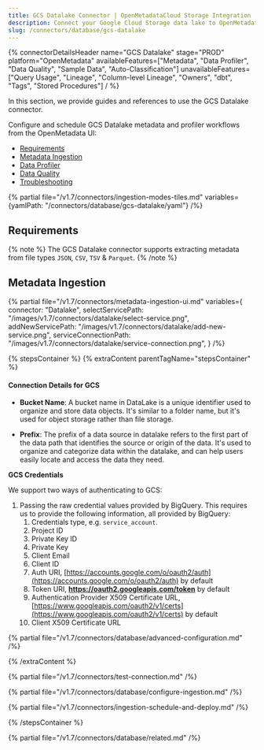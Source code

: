 ```yaml
---
title: GCS Datalake Connector | OpenMetadataCloud Storage Integration
description: Connect your Google Cloud Storage data lake to OpenMetadatawith our comprehensive GCS connector guide. Setup instructions, configuration tips & best practices.
slug: /connectors/database/gcs-datalake
---
```


{% connectorDetailsHeader
name="GCS Datalake"
stage="PROD"
platform="OpenMetadata"
availableFeatures=["Metadata", "Data Profiler", "Data Quality", "Sample Data", "Auto-Classification"]
unavailableFeatures=["Query Usage", "Lineage", "Column-level Lineage", "Owners", "dbt", "Tags", "Stored Procedures"]
/ %}

In this section, we provide guides and references to use the GCS Datalake connector.

Configure and schedule GCS Datalake metadata and profiler workflows from the OpenMetadata UI:
- [Requirements](#requirements)
- [Metadata Ingestion](#metadata-ingestion)
- [Data Profiler](/how-to-guides/data-quality-observability/profiler/workflow)
- [Data Quality](/how-to-guides/data-quality-observability/quality)
- [Troubleshooting](/connectors/database/gcs-datalake/troubleshooting)

{% partial file="/v1.7/connectors/ingestion-modes-tiles.md" variables={yamlPath: "/connectors/database/gcs-datalake/yaml"} /%}

## Requirements

{% note %}
The GCS Datalake connector supports extracting metadata from file types `JSON`, `CSV`, `TSV` & `Parquet`.
{% /note %}

## Metadata Ingestion

{% partial 
  file="/v1.7/connectors/metadata-ingestion-ui.md" 
  variables={
    connector: "Datalake", 
    selectServicePath: "/images/v1.7/connectors/datalake/select-service.png",
    addNewServicePath: "/images/v1.7/connectors/datalake/add-new-service.png",
    serviceConnectionPath: "/images/v1.7/connectors/datalake/service-connection.png",
} 
/%}

{% stepsContainer %}
{% extraContent parentTagName="stepsContainer" %}

#### Connection Details for GCS

- **Bucket Name**: A bucket name in DataLake is a unique identifier used to organize and store data objects.
  It's similar to a folder name, but it's used for object storage rather than file storage.

- **Prefix**: The prefix of a data source in datalake refers to the first part of the data path that identifies the source or origin of the data. It's used to organize and categorize data within the datalake, and can help users easily locate and access the data they need.

**GCS Credentials**

We support two ways of authenticating to GCS:

1. Passing the raw credential values provided by BigQuery. This requires us to provide the following information, all provided by BigQuery:
   1. Credentials type, e.g. `service_account`.
   2. Project ID
   3. Private Key ID
   4. Private Key
   5. Client Email
   6. Client ID
   7. Auth URI, [https://accounts.google.com/o/oauth2/auth](https://accounts.google.com/o/oauth2/auth) by default
   8. Token URI, **https://oauth2.googleapis.com/token** by default
   9. Authentication Provider X509 Certificate URL, [https://www.googleapis.com/oauth2/v1/certs](https://www.googleapis.com/oauth2/v1/certs) by default
   10. Client X509 Certificate URL

{% partial file="/v1.7/connectors/database/advanced-configuration.md" /%}

{% /extraContent %}

{% partial file="/v1.7/connectors/test-connection.md" /%}

{% partial file="/v1.7/connectors/database/configure-ingestion.md" /%}

{% partial file="/v1.7/connectors/ingestion-schedule-and-deploy.md" /%}

{% /stepsContainer %}

{% partial file="/v1.7/connectors/database/related.md" /%}
